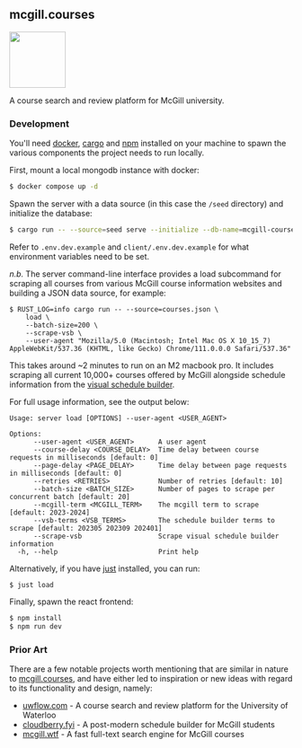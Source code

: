 ## mcgill.courses

<div>
  <img width='100px' src='https://user-images.githubusercontent.com/31192478/235252457-6364a167-29d7-4b24-96f5-db73c38209e8.png'>
</div>

A course search and review platform for McGill university.

### Development

You'll need [docker](https://www.docker.com/),
[cargo](https://doc.rust-lang.org/cargo/) and [npm](https://www.npmjs.com/)
installed on your machine to spawn the various components the project needs to
run locally.

First, mount a local mongodb instance with docker:

```bash
$ docker compose up -d
```

Spawn the server with a data source (in this case the `/seed` directory) and
initialize the database:

```bash
$ cargo run -- --source=seed serve --initialize --db-name=mcgill-courses
```

Refer to `.env.dev.example` and `client/.env.dev.example` for what environment
variables need to be set.

_n.b._ The server command-line interface provides a load subcommand for scraping
all courses from various McGill course information websites and building a JSON
data source, for example:

```
$ RUST_LOG=info cargo run -- --source=courses.json \
    load \
    --batch-size=200 \
    --scrape-vsb \
    --user-agent "Mozilla/5.0 (Macintosh; Intel Mac OS X 10_15_7) AppleWebKit/537.36 (KHTML, like Gecko) Chrome/111.0.0.0 Safari/537.36"
```

This takes around ~2 minutes to run on an M2 macbook pro. It includes scraping
all current 10,000+ courses offered by McGill alongside schedule information
from the [visual schedule builder](https://vsb.mcgill.ca).

For full usage information, see the output below:

```present just run load --help
Usage: server load [OPTIONS] --user-agent <USER_AGENT>

Options:
      --user-agent <USER_AGENT>      A user agent
      --course-delay <COURSE_DELAY>  Time delay between course requests in milliseconds [default: 0]
      --page-delay <PAGE_DELAY>      Time delay between page requests in milliseconds [default: 0]
      --retries <RETRIES>            Number of retries [default: 10]
      --batch-size <BATCH_SIZE>      Number of pages to scrape per concurrent batch [default: 20]
      --mcgill-term <MCGILL_TERM>    The mcgill term to scrape [default: 2023-2024]
      --vsb-terms <VSB_TERMS>        The schedule builder terms to scrape [default: 202305 202309 202401]
      --scrape-vsb                   Scrape visual schedule builder information
  -h, --help                         Print help
```

Alternatively, if you have [just](https://github.com/casey/just) installed, you
can run:

```
$ just load
```

Finally, spawn the react frontend:

```bash
$ npm install
$ npm run dev
```

### Prior Art

There are a few notable projects worth mentioning that are similar in nature to
[mcgill.courses](https://mcgill.courses), and have either led to inspiration or
new ideas with regard to its functionality and design, namely:

- [uwflow.com](https://uwflow.com/) - A course search and review platform for
  the University of Waterloo
- [cloudberry.fyi](https://github.com/jinh0/cloudberry.fyi) - A post-modern
  schedule builder for McGill students
- [mcgill.wtf](https://github.com/terror/mcgill.wtf) - A fast full-text search
  engine for McGill courses
